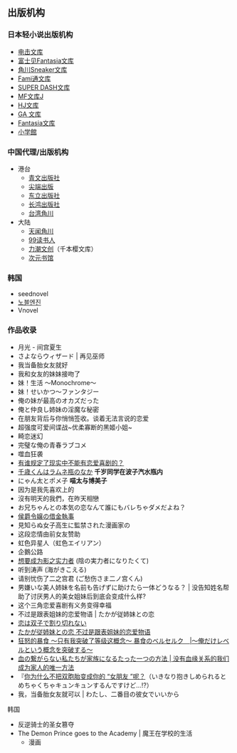 
## 出版机构


### 日本轻小说出版机构

- [电击文库](https://dengekibunko.jp/)
- [富士见Fantasia文库](https://zh.moegirl.org.cn/%E5%AF%8C%E5%A3%AB%E8%A7%81Fantasia%E6%96%87%E5%BA%93 "富士见Fantasia文库")
- [角川Sneaker文库](https://sneakerbunko.jp/)
- [Fami通文库](https://zh.moegirl.org.cn/Fami%E9%80%9A%E6%96%87%E5%BA%93 "Fami通文库")
- [SUPER DASH文库](https://zh.moegirl.org.cn/SUPER_DASH%E6%96%87%E5%BA%93 "SUPER DASH文库")
- [MF文库J](https://zh.moegirl.org.cn/MF%E6%96%87%E5%BA%93J "MF文库J")
- [HJ文库](https://zh.moegirl.org.cn/HJ%E6%96%87%E5%BA%93 "HJ文库")
- [GA 文库](https://ga.sbcr.jp/)
- [Fantasia文库](https://fantasiabunko.jp/)
- [小学館](https://www.shogakukan.co.jp/)

### 中国代理/出版机构

- 港台
    - [青文出版社](https://zh.moegirl.org.cn/%E9%9D%92%E6%96%87%E5%87%BA%E7%89%88%E7%A4%BE "青文出版社")
    - [尖端出版](https://zh.moegirl.org.cn/index.php?title=%E5%B0%96%E7%AB%AF%E5%87%BA%E7%89%88&action=edit&redlink=1 "尖端出版（页面不存在）")
    - [东立出版社](https://zh.moegirl.org.cn/%E4%B8%9C%E7%AB%8B%E5%87%BA%E7%89%88%E7%A4%BE "东立出版社")
    - [长鸿出版社](https://zh.moegirl.org.cn/%E9%95%BF%E9%B8%BF%E5%87%BA%E7%89%88%E7%A4%BE "长鸿出版社")
    - [台湾角川](https://www.kadokawa.com.tw/)
- 大陆
    - [天闻角川](https://zh.moegirl.org.cn/%E5%A4%A9%E9%97%BB%E8%A7%92%E5%B7%9D "天闻角川")
    - [99读书人](https://zh.moegirl.org.cn/99%E8%AF%BB%E4%B9%A6%E4%BA%BA "99读书人")
    - [力潮文创](https://zh.moegirl.org.cn/index.php?title=%E5%8A%9B%E6%BD%AE%E6%96%87%E5%88%9B&action=edit&redlink=1 "力潮文创（页面不存在）")（千本樱文库）
    - [次元书馆]()
### 韩国

- seednovel
- [노블엔진](https://novelengine.com/novelengine_new/)
- Vnovel
### 作品收录

- 月光 - 间宫夏生
- さよならウィザード | 再见巫师
- 我当备胎女友就好
- 我和女友的妹妹接吻了
- 妹！生活 ～Monochrome～ 
- 妹！せいかつ～ファンタジー
- 俺の妹が最高のオカズだった
- 俺と仲良し姉妹の淫魔な秘密
- 在朋友背后与你悄悄签收。谈着无法言说的恋爱
- 超强度可爱间谍战~优柔寡断的黑姬小姐~
- 畸恋迷幻
- 完璧な俺の青春ラブコメ
- 噬血狂袭
- [有谁规定了现实中不能有恋爱喜剧的？](https://zh.moegirl.org.cn/%E6%9C%89%E8%B0%81%E8%A7%84%E5%AE%9A%E4%BA%86%E7%8E%B0%E5%AE%9E%E4%B8%AD%E4%B8%8D%E8%83%BD%E6%9C%89%E6%81%8B%E7%88%B1%E5%96%9C%E5%89%A7%E7%9A%84)
- [千歳くんはラムネ瓶のなか](https://zh.moegirl.org.cn/%E5%8D%83%E5%B2%81%E5%90%8C%E5%AD%A6%E5%9C%A8%E6%B3%A2%E5%AD%90%E6%B1%BD%E6%B0%B4%E7%93%B6%E5%86%85#%E7%99%BB%E5%9C%BA%E4%BA%BA%E7%89%A9) **千岁同学在波子汽水瓶内**
- にゃん太とポメ子 **喵太与博美子**
- 因为是我先喜欢上的
- 沒有明天的我們，在昨天相戀
- お兄ちゃんとの本気の恋なんて誰にもバレちゃダメだよね？
- [侯爵令嬢の借金執事](https://sneakerbunko.jp/series/kousyakureijo/)
- 見知らぬ女子高生に監禁された漫画家の
- 这段恋情由前女友赞助
- 虹色异星人（虹色エイリアン）
- 企鵝公路
- [想要成为影之实力者](https://zh.moegirl.org.cn/%E6%83%B3%E8%A6%81%E6%88%90%E4%B8%BA%E5%BD%B1%E4%B9%8B%E5%AE%9E%E5%8A%9B%E8%80%85#) (陰の実力者になりたくて)
- 听到涛声 (海がきこえる)
- 请别忧伤了二之宫君 (ご愁伤さま二ノ宫くん)
- 男嫌いな美人姉妹を名前も告げずに助けたら一体どうなる？ |  没告知姓名帮助了讨厌男人的美女姐妹后到底会变成什么样?
- 这个三角恋爱喜剧有义务变得幸福
- 不过是跟表姐妹的恋爱物语 | たかが従姉妹との恋
- [恋は双子で割り切れない](https://dengekibunko.jp/special/futakire/)
- [たかが従姉妹との恋 不过是跟表姐妹的恋爱物语](https://www.shogakukan.co.jp/books/09453103)
- [狂怒的暴食 ～只有我突破了等级这概念～ 暴食のベルセルク　|～俺だけレベルという概念を突破する～](https://www.mangaupdates.com/series/6djuhw7/boushoku-no-berserk-ore-dake-level-to-iu-gainen-o-toppa-suru-novel)
- [血の繋がらない私たちが家族になるたった一つの方法 | 没有血缘关系的我们成为家人的唯一方法](https://sneakerbunko.jp/news/event/entry-10885.html)
- 『[你为什么不把双胞胎变成你的 “女朋友 ”呢？](< [https://fantasiabunko.jp/special/202311futago/](https://fantasiabunko.jp/special/202311futago/) >)（いきなり抱きしめられるとめちゃくちゃキュンキュンするんですけど…!?）
- 我，当备胎女友就可以 | わたし、二番目の彼女でいいから

  
  


韩国

- 反逆骑士的圣女篡夺
- The Demon Prince goes to the Academy | 魔王在学校的生活
	- 漫画